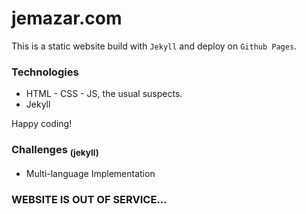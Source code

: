 # jemazar.com

This is a static website build with `Jekyll` and deploy on `Github Pages`.

### Technologies

- HTML - CSS - JS, the usual suspects.
- Jekyll

Happy coding!

### Challenges <sub>(jekyll)</sub>
- Multi-language Implementation

### WEBSITE IS OUT OF SERVICE...
